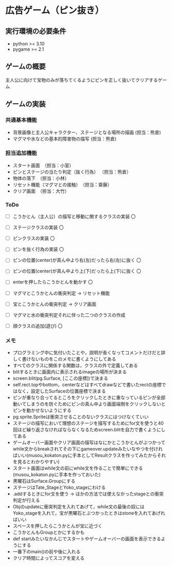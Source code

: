 # 広告ゲーム（ピン抜き）

## 実行環境の必要条件
* python >= 3.10
* pygame >= 2.1

## ゲームの概要
主人公に向けて宝物のみが落ちてくるようにピンを正しく抜いてクリアするゲーム

## ゲームの実装
### 共通基本機能
* 背景画像と主人公キャラクター、ステージとなる場所の描画 (担当：熊倉)
* マグマや水などの基本的障害物の描写 (担当：熊倉)

### 担当追加機能
* スタート画面　（担当：小室）
* ピンとステージの当たり判定（抜く行為） （担当：熊倉）
* 物体の落下　（担当：小林）
* リセット機能（マグマとの接触）　（担当：齋藤）
* クリア画面　（担当：大竹）

### ToDo
- [ ] こうかとん（主人公）の描写と移動に関するクラスの実装 〇
- [ ] ステージクラスの実装 〇
- [ ] ピンクラスの実装 〇
- [ ] ピンを抜く行為の実装 〇
- [ ] ピンの位置(center)が真ん中より右(左)だったら右(左)に抜く 〇
- [ ] ピンの位置(center)が真ん中より上(下)だったら上(下)に抜く 〇
- [ ] enterを押したらこうかとんを動かす 〇
- [ ] マグマとこうかとんの衝突判定 -> リセット機能
- [ ] 宝とこうかとんの衝突判定 -> クリア画面
- [ ] マグマと水の衝突判定それに伴った二つのクラスの作成
- [ ] 顔クラスの追加(遊び) 〇


### メモ
* プログラミング中に気付いたことや，説明が長くなってコメントだけだと詳しく書けないものをこのメモに書くようにしてある
* すべてのクラスに関係する関数は，クラスの外で定義してある
* blitするときに画面内に表示されるimageの場所が決まる
* screen.blit(pg.Surface, [ここの座標])で決まる
* self.rect.topやbottom，centerなどはすべてdrawなどで書いたrectの座標ではなく，設定したSurfaceの位置座標で決まる
* ピンが重なり合ってるところをクリックしたときに重なっているピンが全部動いてしまうのを防ぐためにピンの真ん中より画面端側をクリックしないとピンを動かせないようにする
* pg.sprite.Spriteは衝突させることのないクラスにはつけなくていい
* ステージの描写において理想のステージを描写するためにfor文を使うと40回ほど繰り返さなければならなくなるためscreen.blitを自力で書くようにしてある
* ゲームオーバー画面やクリア画面の描写はなにかとこうかとんがぶつかってwhile文からbreakされてその下にgameover.updateみたいなやつを付ければいい(musou_kokaton.pyに手本としてResultクラスを作ってみたからそれを見るとわかりやすい)
* スタート画面はwhile文の前にwhile文を作ることで簡単にできる(musou_kokaton.pyに手本を作っておいた)
* 黒曜石はSurface.Groupにする
* ステージはTate_StageとYoko_stageにわける
* .addするときにfor文を使う -> ほかの方法では使えなかったstageとの衝突判定が行える
* Objのupdateに衝突判定を入れてあげて，while文の最後の奴にはYoko_stageを入れて，宝が黒曜石とぶつかったときはstoneを入れてあげればいい
* スペースを押したらこうかとんが宝に近づく
* こうかとんもGroupとかにするかも
* def startみたいなかんじでスタートやゲームオーバーの画面を表示できるようにする
* 一番下のmain()の前や後に入れる
* クリア時間によってスコアを変える